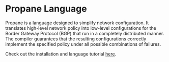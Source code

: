 # Propane Language

Propane is a language designed to simplify network configuration. It translates high-level network policy into low-level configurations for the Border Gateway Protocol (BGP) that run in a completely distributed manner. The compiler guarantees that the resulting configurations correctly implement the specified policy under all possible combinations of failures.

Check out the installation and language tutorial [here](https://propane-lang.org).
